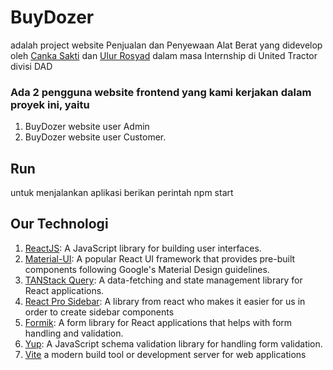 # BuyDozer
adalah project website Penjualan dan Penyewaan Alat Berat yang didevelop oleh [Canka Sakti](https://github.com/Cankakun) dan [Ulur Rosyad](https://github.com/urrosyad) dalam masa Internship di United Tractor divisi DAD


### Ada 2 pengguna website frontend yang kami kerjakan dalam proyek ini, yaitu
1. BuyDozer website user Admin
2. BuyDozer website user Customer. 

## Run
untuk menjalankan aplikasi berikan perintah npm start

## Our Technologi
1. [ReactJS](https://reactjs.org/): A JavaScript library for building user interfaces.
2. [Material-UI](https://material-ui.com/): A popular React UI framework that provides pre-built components following Google's Material Design guidelines.
3. [TANStack Query](https://tanstack.com/query/): A data-fetching and state management library for React applications.
3. [React Pro Sidebar](https://www.npmjs.com/package/react-pro-sidebar): A library from react who makes it easier for us in order to create sidebar components
4. [Formik](https://formik.org/): A form library for React applications that helps with form handling and validation.
5. [Yup](https://github.com/jquense/yup): A JavaScript schema validation library for handling form validation.
6. [Vite](https://vitejs.dev/) a modern build tool or development server for web applications
